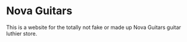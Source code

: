 # Nova Guitars

This is a website for the totally not fake or made up Nova Guitars guitar luthier store.
